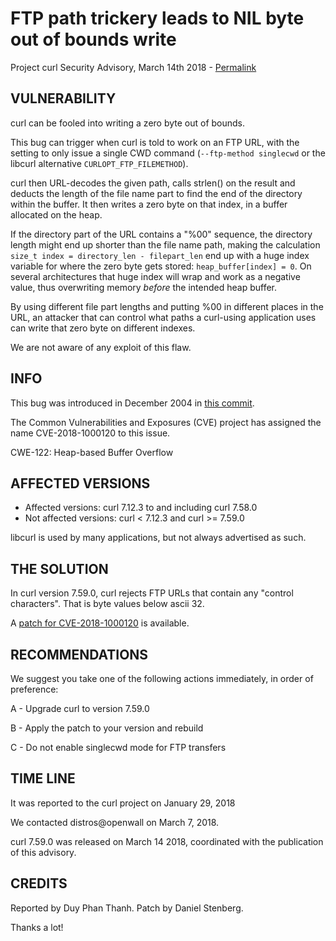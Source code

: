 FTP path trickery leads to NIL byte out of bounds write
=======================================================

Project curl Security Advisory, March 14th 2018 -
[Permalink](https://curl.haxx.se/docs/adv_2018-9cd6.html)

VULNERABILITY
-------------

curl can be fooled into writing a zero byte out of bounds.

This bug can trigger when curl is told to work on an FTP URL, with the setting
to only issue a single CWD command (`--ftp-method singlecwd` or the libcurl
alternative `CURLOPT_FTP_FILEMETHOD`).

curl then URL-decodes the given path, calls strlen() on the result and deducts
the length of the file name part to find the end of the directory within the
buffer. It then writes a zero byte on that index, in a buffer allocated on the
heap.

If the directory part of the URL contains a "%00" sequence, the directory
length might end up shorter than the file name path, making the calculation
`size_t index = directory_len - filepart_len` end up with a huge index
variable for where the zero byte gets stored: `heap_buffer[index] = 0`. On
several architectures that huge index will wrap and work as a negative value,
thus overwriting memory *before* the intended heap buffer.

By using different file part lengths and putting %00 in different places in
the URL, an attacker that can control what paths a curl-using application uses
can write that zero byte on different indexes.

We are not aware of any exploit of this flaw.

INFO
----

This bug was introduced in December 2004 in [this
commit](https://github.com/curl/curl/commit/6e1e9caa32da0995).

The Common Vulnerabilities and Exposures (CVE) project has assigned the name
CVE-2018-1000120 to this issue.

CWE-122: Heap-based Buffer Overflow

AFFECTED VERSIONS
-----------------

- Affected versions: curl 7.12.3 to and including curl 7.58.0
- Not affected versions: curl < 7.12.3 and curl >= 7.59.0

libcurl is used by many applications, but not always advertised as such.

THE SOLUTION
------------

In curl version 7.59.0, curl rejects FTP URLs that contain any "control
characters". That is byte values below ascii 32.

A [patch for CVE-2018-1000120](https://curl.haxx.se/CVE-2018-1000120.patch) is available.

RECOMMENDATIONS
---------------

We suggest you take one of the following actions immediately, in order of
preference:

 A - Upgrade curl to version 7.59.0

 B - Apply the patch to your version and rebuild

 C - Do not enable singlecwd mode for FTP transfers

TIME LINE
---------

It was reported to the curl project on January 29, 2018

We contacted distros@openwall on March 7, 2018.

curl 7.59.0 was released on March 14 2018, coordinated with the publication
of this advisory.

CREDITS
-------

Reported by Duy Phan Thanh. Patch by Daniel Stenberg.

Thanks a lot!
